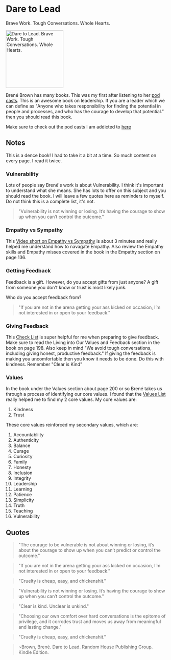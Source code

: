 # Dare to Lead

Brave Work. Tough Conversations. Whole Hearts.

<a href="https://brenebrown.com/book/dare-to-lead/">
<img src="https://brenebrown.com/wp-content/uploads/2021/09/BB_DareToLead-1-733x1024.png" alt="Dare to Lead. Brave Work. Tough Conversations. Whole Hearts." style="height:180px;1px solid black"/>
</a>

Brené Brown has many books.  This was my first after listening to her [pod casts](../listen/berne_brown.md).  This is an awesome book on leadership.  If you are a leader which we can define as "Anyone who takes responsibility for finding the potential in people and processes, and who has the courage to develop that potential.” then you should read this book.

Make sure to check out the pod casts I am addicted to [here](../listen/berne_brown.md)

## Notes

This is a dence book!  I had to take it a bit at a time.  So much content on every page.  I read it twice.

### Vulnerability

Lots of people say Brené's work is about Vulnerability.  I think it's important to understand what she means. She has lots to offer on this subject and you should read the book.  I will leave a few quotes here as reminders to myself.  Do not think this is a complete list, it's not.

> "Vulnerability is not winning or losing. It’s having the courage to show up when you can’t control the outcome."

### Empathy vs Sympathy

This [Video short on Empathy vs Sympathy](https://brenebrown.com/videos/rsa-short-empathy/) is about 3 minutes and really helped me understand how to navagate Empathy.  Also review the Empathy skills and Empathy misses covered in the book in the Empathy section on page 136.

### Getting Feedback

Feedback is a gift.  However, do you accept gifts from just anyone?  A gift from someone you don't know or trust is most likely junk.

Who do you accept feedback from?

> "If you are not in the arena getting your ass kicked on occasion, I’m not interested in or open to your feedback."


### Giving Feedback

This [Check List](https://brenebrown.com/resources/the-engaged-feedback-checklist/) is super helpful for me when preparing to give feedback.  Make sure to read the Living into Our Values and Feedback section in the book on page 198.
Also keep in mind "We avoid tough conversations, including giving honest, productive feedback."   If giving the feedback is making you uncomfortable then
you know it needs to be done.   Do this with kindness. Remember "Clear is Kind"

### Values

In the book under the Values section about page 200 or so Brené takes us through a process of identifying our core values.  I found that the [Values List](https://brenebrown.com/resources/dare-to-lead-list-of-values/) really helped me to find my 2 core values.  My core values are:

1. Kindness
2. Trust

These core values reinforced my secondary values, which are:

1. Accountabliity
2. Authenticity
3. Balance
4. Curage
5. Curiosity
6. Family
7. Honesty
8. Inclusion
9. Integrity
10. Leadership
11. Learning
12. Patience
13. Simplicity
14. Truth
15. Teaching
16. Vulnerability

## Quotes

> "The courage to be vulnerable is not about winning or losing, it’s about the courage to show up when you can’t predict or control the outcome."

> "If you are not in the arena getting your ass kicked on occasion, I’m not interested in or open to your feedback."

> "Cruelty is cheap, easy, and chickenshit."

> "Vulnerability is not winning or losing. It’s having the courage to show up when you can’t control the outcome."

> "Clear is kind. Unclear is unkind."

> "Choosing our own comfort over hard conversations is the epitome of privilege, and it corrodes trust and moves us away from meaningful and lasting change."

> "Cruelty is cheap, easy, and chickenshit."



> ~Brown, Brené. Dare to Lead. Random House Publishing Group. Kindle Edition. 
